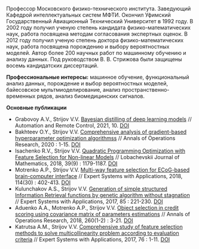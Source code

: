 Профессор Московского физико-технического института. Заведующий Кафедрой интеллектуальных систем МФТИ. Окончил Уфимский Государственный Авиационный Технический Университет в 1992 году.  В 2002 году получил ученую степень кандидата физико-математических наук, работа посвящена методам согласования экспертных оценок.  В 2012 году получил ученую степень доктора физико-математических наук, работа посвящена порождению и выбору вероятностных моделей.  Автор более 200 научных работ по машинному обучению и анализу данных. Под руководством В. В. Стрижова были защищены восемь кандидатских диссертаций.

**Профессиональные интересы:** машинное обучение, функциональный анализ данных, порождение и выбор вероятностных моделей, байесовское мультмиоделирование, анализ пространственно-временных рядов, анализ биомедицинских сигналов.

**Основные публикации**
* Grabovoy A.V., Strijov V.V. [Bayesian distilling of deep learning models](http://strijov.com/papers/Grabovoy2021BayesianDistilation.pdf) // Automation and Remote Control, 2021, 10. [DOI](https://doi.org/10.1134/S0005117921110023)
* Bakhteev O.Y., Strijov V.V. [Comprehensive analysis of gradient-based hyperparameter optimization algorithmss](http://strijov.com/papers/Bakhteev2017Hypergrad.pdf) // Annals of Operations Research, 2020 : 1-15. [DOI](https://doi.org/10.1007/s10479-019-03286-z)
* Isachenko R.V., Strijov V.V. [Quadratic Programming Optimization with Feature Selection for Non-linear Models](https://link.springer.com/epdf/10.1134/S199508021809010X?author_access_token=Q-A4oqH27ACp4eqxC6FQM0ckSORA_DxfnEvY7GoQybbLXPk3x1qhoVWucZF2dso06f2ZdC5tLu64l_mTFC7nJEYFBhu5hMujsHHoiV01BH1MVkcRIRkC12mEMVlPJQUuwfFeLafZ5-vBGVwVcKewSA%3D%3D) // Lobachevskii Journal of Mathematics, 2018, 39(9) : 1179-1187. [DOI](https://link.springer.com/epdf/10.1134/S199508021809010X)
* Motrenko A.P., Strijov V.V. [Multi-way feature selection for ECoG-based brain-computer interface](http://strijov.com/papers/MotrenkoStrijov2017ECoG_HL_2.pdf) // Expert Systems with Applications, 2018, 114(30) : 402-413. [DOI](https://doi.org/10.1016/j.eswa.2018.06.054)
* Kulunchakov A.S., Strijov V.V. [Generation of simple structured Information Retrieval functions by genetic algorithm without stagnation](http://strijov.com/papers/Kulunchakov2014RankingBySimpleFun.pdf) // Expert Systems with Applications, 2017, 85 : 221-230. [DOI](https://doi.org/10.1016/j.eswa.2017.05.019)
* Aduenko A.A., Motrenko A.P., Strijov V.V. [Object selection in credit scoring using covariance matrix of parameters estimations](http://strijov.com/papers/AduenkoObjectSelection_RV.pdf) // Annals of Operations Research, 2018, 260(1-2) : 3-21. [DOI](https://doi.org/10.1007/s10479-017-2417-3)
* Katrutsa A.M., Strijov V.V. [Comprehensive study of feature selection methods to solve multicollinearity problem according to evaluation criteria](http://strijov.com/papers/Katrutsa2016QPFeatureSelection.pdf) // Expert Systems with Applications, 2017, 76 : 1-11. [DOI](https://doi.org/10.1016/j.eswa.2017.01.048)
